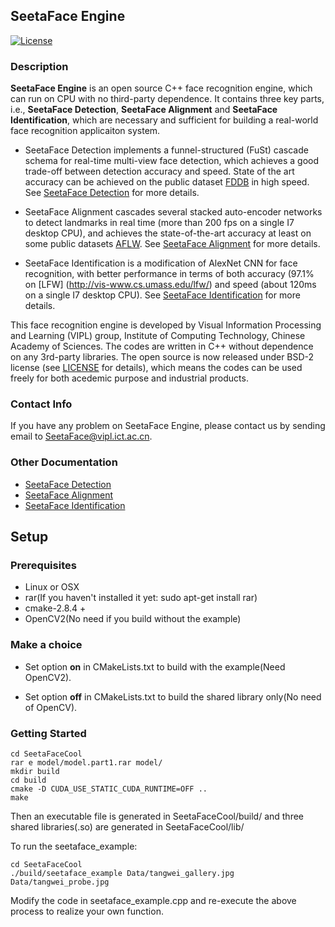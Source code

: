 ## SeetaFace Engine

[![License](https://img.shields.io/badge/license-BSD-blue.svg)](LICENSE)

### Description

**SeetaFace Engine** is an open source C++ face recognition engine, which can run on CPU with no third-party dependence. It contains three key parts, i.e., **SeetaFace Detection**, **SeetaFace Alignment** and **SeetaFace Identification**, which are necessary and sufficient for building a real-world face recognition applicaiton system.

* SeetaFace Detection implements a funnel-structured (FuSt) cascade schema for real-time multi-view face detection, which achieves a good trade-off between detection accuracy and speed. State of the art accuracy can be achieved on the public dataset [FDDB](http://vis-www.cs.umass.edu/fddb/) in high speed. See [SeetaFace Detection](https://github.com/seetaface/SeetaFaceEngine/tree/master/FaceDetection) for more details.

* SeetaFace Alignment cascades several stacked auto-encoder networks to detect landmarks in real time (more than 200 fps on a single I7 desktop CPU), and achieves the state-of-the-art accuracy at least on some public datasets [AFLW](http://lrs.icg.tugraz.at/research/aflw/). See [SeetaFace Alignment](https://github.com/seetaface/SeetaFaceEngine/tree/master/FaceAlignment) for more details.

* SeetaFace Identification is a modification of AlexNet CNN for face recognition, with better performance in terms of both accuracy (97.1% on [LFW] (http://vis-www.cs.umass.edu/lfw/) and speed (about 120ms on a single I7 desktop CPU). See [SeetaFace Identification](https://github.com/seetaface/SeetaFaceEngine/tree/master/FaceIdentification) for more details.

This face recognition engine is developed by Visual Information Processing and Learning (VIPL) group, Institute of Computing Technology, Chinese Academy of Sciences. The codes are written in C++ without dependence on any 3rd-party libraries. The open source is now released under BSD-2 license (see [LICENSE](LICENSE) for details), which means the codes can be used freely for both acedemic purpose and industrial products.

### Contact Info

If you have any problem on SeetaFace Engine, please contact us by sending email to SeetaFace@vipl.ict.ac.cn.


### Other Documentation

* [SeetaFace Detection](./FaceDetection/README.md)
* [SeetaFace Alignment](./FaceAlignment/README.md)
* [SeetaFace Identification](./FaceIdentification/README.md)

## Setup

### Prerequisites

+ Linux or OSX
+ rar(If you haven't installed it yet: sudo apt-get install rar)
+ cmake-2.8.4 +
+ OpenCV2(No need if you build without the example)

### Make a choice

+ Set option **on** in CMakeLists.txt to build with the example(Need OpenCV2).

+ Set option **off** in CMakeLists.txt to build the shared library only(No need of OpenCV).

### Getting Started

    cd SeetaFaceCool
    rar e model/model.part1.rar model/
    mkdir build
    cd build
    cmake -D CUDA_USE_STATIC_CUDA_RUNTIME=OFF ..
    make

Then an executable file is generated in SeetaFaceCool/build/ and three shared
libraries(.so) are generated in SeetaFaceCool/lib/

To run the seetaface_example:

    cd SeetaFaceCool
    ./build/seetaface_example Data/tangwei_gallery.jpg Data/tangwei_probe.jpg

Modify the code in seetaface_example.cpp and re-execute the above process to
realize your own function.
